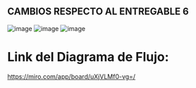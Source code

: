 ## CAMBIOS RESPECTO AL ENTREGABLE 6

![image](https://github.com/user-attachments/assets/f9e71cb6-bbbb-41f3-95dc-770db1cb5a9c)
![image](https://github.com/user-attachments/assets/ea5ff6cc-7d0f-4db6-a77b-d3e8b85c2440)
![image](https://github.com/user-attachments/assets/787dfe6b-ff35-47bd-bc10-2faca7777397)

# Link del Diagrama de Flujo:
https://miro.com/app/board/uXjVLMf0-vg=/
